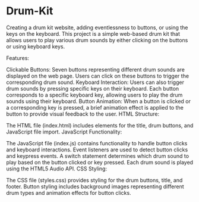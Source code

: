 # Drum-Kit

Creating a drum kit website, adding eventlessness to buttons, or using the keys on the keyboard.
This project is a simple web-based drum kit that allows users to play various drum sounds by either clicking on the buttons or using keyboard keys.

Features:

Clickable Buttons: Seven buttons representing different drum sounds are displayed on the web page. Users can click on these buttons to trigger the corresponding drum sound.
Keyboard Interaction: Users can also trigger drum sounds by pressing specific keys on their keyboard. Each button corresponds to a specific keyboard key, allowing users to play the drum sounds using their keyboard.
Button Animation: When a button is clicked or a corresponding key is pressed, a brief animation effect is applied to the button to provide visual feedback to the user.
HTML Structure:

The HTML file (index.html) includes elements for the title, drum buttons, and JavaScript file import.
JavaScript Functionality:

The JavaScript file (index.js) contains functionality to handle button clicks and keyboard interactions.
Event listeners are used to detect button clicks and keypress events.
A switch statement determines which drum sound to play based on the button clicked or key pressed.
Each drum sound is played using the HTML5 Audio API.
CSS Styling:

The CSS file (styles.css) provides styling for the drum buttons, title, and footer.
Button styling includes background images representing different drum types and animation effects for button clicks.
